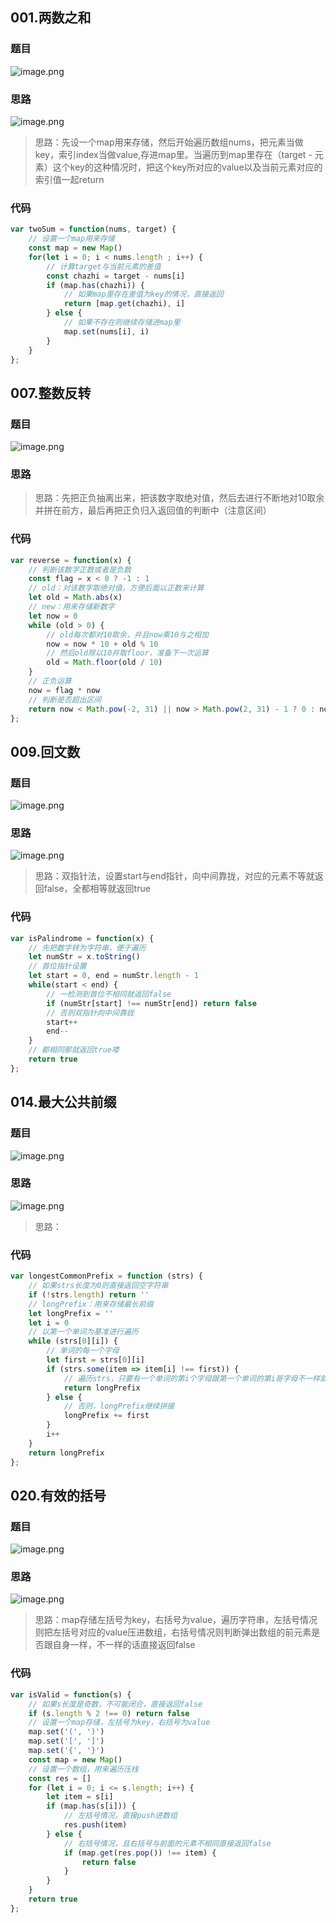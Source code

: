 ## 001.两数之和
### 题目

![image.png](https://p3-juejin.byteimg.com/tos-cn-i-k3u1fbpfcp/30b713436db540719fc7eef9163f9095~tplv-k3u1fbpfcp-watermark.image)
### 思路

![image.png](https://p3-juejin.byteimg.com/tos-cn-i-k3u1fbpfcp/b5da47befafd4648bd6501fe31dc6948~tplv-k3u1fbpfcp-watermark.image)
> 思路：先设一个map用来存储，然后开始遍历数组nums，把元素当做key，索引index当做value,存进map里。当遍历到map里存在（target - 元素）这个key的这种情况时，把这个key所对应的value以及当前元素对应的索引值一起return
### 代码
```JavaScript
var twoSum = function(nums, target) {
    // 设置一个map用来存储
    const map = new Map()
    for(let i = 0; i < nums.length ; i++) {
        // 计算target与当前元素的差值
        const chazhi = target - nums[i]
        if (map.has(chazhi)) {
            // 如果map里存在差值为key的情况，直接返回
            return [map.get(chazhi), i]
        } else {
            // 如果不存在则继续存储进map里
            map.set(nums[i], i)
        }
    }
};
```

## 007.整数反转
### 题目


![image.png](https://p3-juejin.byteimg.com/tos-cn-i-k3u1fbpfcp/b2c26d4d58654870b1c9ca4d7485be7c~tplv-k3u1fbpfcp-watermark.image)
### 思路
> 思路：先把正负抽离出来，把该数字取绝对值，然后去进行不断地对10取余并拼在前方，最后再把正负归入返回值的判断中（注意区间）
### 代码
```JavaScript
var reverse = function(x) {
    // 判断该数字正数或者是负数
    const flag = x < 0 ? -1 : 1
    // old：对该数字取绝对值，方便后面以正数来计算
    let old = Math.abs(x)
    // new：用来存储新数字
    let now = 0
    while (old > 0) {
        // old每次都对10取余，并且now乘10与之相加
        now = now * 10 + old % 10
        // 然后old除以10并取floor，准备下一次运算
        old = Math.floor(old / 10)
    }
    // 正负运算
    now = flag * now
    // 判断是否超出区间
    return now < Math.pow(-2, 31) || now > Math.pow(2, 31) - 1 ? 0 : now
};
```
## 009.回文数
### 题目



![image.png](https://p3-juejin.byteimg.com/tos-cn-i-k3u1fbpfcp/67efa6d7a4204090ad8d3e65d19a31cc~tplv-k3u1fbpfcp-watermark.image)
### 思路


![image.png](https://p9-juejin.byteimg.com/tos-cn-i-k3u1fbpfcp/9999afe38d7e4bbc837a93a370558c61~tplv-k3u1fbpfcp-watermark.image)
> 思路：双指针法，设置start与end指针，向中间靠拢，对应的元素不等就返回false，全都相等就返回true
### 代码
```JavaScript
var isPalindrome = function(x) {
    // 先把数字转为字符串，便于遍历
    let numStr = x.toString()
    // 首位指针设置
    let start = 0, end = numStr.length - 1
    while(start < end) {
        // 一检测到首位不相同就返回false
        if (numStr[start] !== numStr[end]) return false
        // 否则双指针向中间靠拢
        start++
        end--
    }
    // 都相同那就返回true喽
    return true
};
```
## 014.最大公共前缀
### 题目


![image.png](https://p1-juejin.byteimg.com/tos-cn-i-k3u1fbpfcp/16f6ae7a09bd4a6cae95c96e2c3607d5~tplv-k3u1fbpfcp-watermark.image)
### 思路


![image.png](https://p3-juejin.byteimg.com/tos-cn-i-k3u1fbpfcp/f86e6c71d20745e0b4d21718805c4ae8~tplv-k3u1fbpfcp-watermark.image)
> 思路：
### 代码
```JavaScript
var longestCommonPrefix = function (strs) {
    // 如果strs长度为0则直接返回空字符串
    if (!strs.length) return ''
    // longPrefix：用来存储最长前缀
    let longPrefix = ''
    let i = 0
    // 以第一个单词为基准进行遍历
    while (strs[0][i]) {
        // 单词的每一个字母
        let first = strs[0][i]
        if (strs.some(item => item[i] !== first)) {
            // 遍历strs，只要有一个单词的第i个字母跟第一个单词的第i哥字母不一样就返回当前longPrefix
            return longPrefix
        } else {
            // 否则，longPrefix继续拼接
            longPrefix += first
        }
        i++
    }
    return longPrefix
};
```
## 020.有效的括号
### 题目


![image.png](https://p3-juejin.byteimg.com/tos-cn-i-k3u1fbpfcp/a001002be45743b88e5a3a9335f1c8be~tplv-k3u1fbpfcp-watermark.image)
### 思路


![image.png](https://p1-juejin.byteimg.com/tos-cn-i-k3u1fbpfcp/e35fb868a6ee42ef915dad57bf95cb8c~tplv-k3u1fbpfcp-watermark.image)
> 思路：map存储左括号为key，右括号为value，遍历字符串，左括号情况则把左括号对应的value压进数组，右括号情况则判断弹出数组的前元素是否跟自身一样，不一样的话直接返回false
### 代码
```JavaScript
var isValid = function(s) {
    // 如果s长度是奇数，不可能闭合，直接返回false
    if (s.length % 2 !== 0) return false
    // 设置一个map存储，左括号为key，右括号为value
    map.set('(', ')')
    map.set('[', ']')
    map.set('{', '}')
    const map = new Map()
    // 设置一个数组，用来遍历压栈
    const res = []
    for (let i = 0; i <= s.length; i++) {
        let item = s[i]
        if (map.has(s[i])) {
            // 左括号情况，直接push进数组
            res.push(item)
        } else {
            // 右括号情况，且右括号与前面的元素不相同直接返回false
            if (map.get(res.pop()) !== item) {
                return false
            }
        }
    }
    return true
};
```